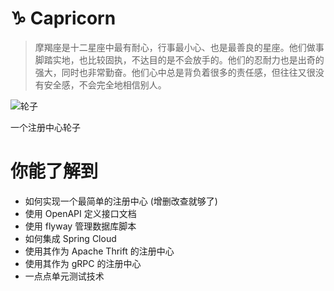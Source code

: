 # ♑ Capricorn

> 摩羯座是十二星座中最有耐心，行事最小心、也是最善良的星座。他们做事脚踏实地，也比较固执，不达目的是不会放手的。他们的忍耐力也是出奇的强大，同时也非常勤奋。他们心中总是背负着很多的责任感，但往往又很没有安全感，不会完全地相信别人。

![轮子](https://img.shields.io/badge/wheels-%E8%BD%AE%E5%AD%90-red)

一个注册中心轮子

# 你能了解到

- 如何实现一个最简单的注册中心 (增删改查就够了)
- 使用 OpenAPI 定义接口文档
- 使用 flyway 管理数据库脚本
- 如何集成 Spring Cloud
- 使用其作为 Apache Thrift 的注册中心
- 使用其作为 gRPC 的注册中心
- 一点点单元测试技术